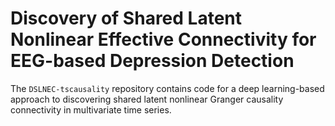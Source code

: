# Discovery of Shared Latent Nonlinear Effective Connectivity for EEG-based Depression Detection
The `DSLNEC-tscausality` repository contains code for a deep learning-based approach to discovering shared latent nonlinear Granger causality connectivity in multivariate time series.

